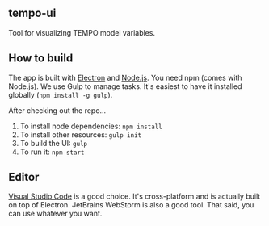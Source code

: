 tempo-ui
---
Tool for visualizing TEMPO model variables.


How to build
---
The app is built with [Electron](http://electron.atom.io/) and
[Node.js](https://nodejs.org/). You need npm (comes with Node.js). We use Gulp
to manage tasks. It's easiest to have it installed globally (`npm install -g
gulp`). 

After checking out the repo...

1. To install node dependencies: `npm install`
2. To install other resources: `gulp init`
3. To build the UI: `gulp`
4. To run it: `npm start`


Editor
---
[Visual Studio Code](https://code.visualstudio.com/) is a good choice. It's
cross-platform and is actually built on top of Electron. JetBrains WebStorm is also a good tool. That said, you can use
whatever you want.

